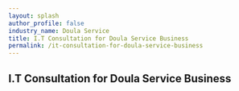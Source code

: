 ```yaml
---
layout: splash 
author_profile: false 
industry_name: Doula Service
title: I.T Consultation for Doula Service Business
permalink: /it-consultation-for-doula-service-business
---
```


## I.T Consultation for Doula Service Business